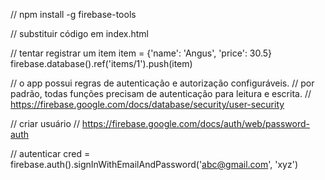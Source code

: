 // npm install -g firebase-tools

// substituir código em index.html

// tentar registrar um item
item = {'name': 'Angus', 'price': 30.5}
firebase.database().ref('items/1').push(item)

// o app possui regras de autenticação e autorização configuráveis.
// por padrão, todas funções precisam de autenticação para leitura e escrita.
// https://firebase.google.com/docs/database/security/user-security

// criar usuário
// https://firebase.google.com/docs/auth/web/password-auth

// autenticar
cred = firebase.auth().signInWithEmailAndPassword('abc@gmail.com', 'xyz')

